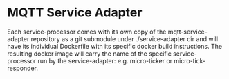 # MQTT Service Adapter #

Each service-processor comes with its own copy of the mqtt-service-adapter repository as a git submodule under ./service-adapter dir and will have its individual Dockerfile with its specific docker build instructions. The resulting docker image will carry the name of the specific service-processor run by the service-adapter: e.g. micro-ticker or micro-tick-responder.

